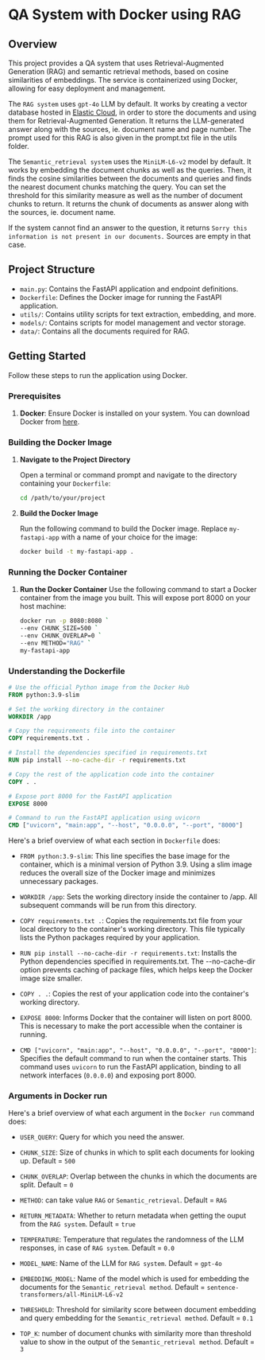 # QA System with Docker using RAG

## Overview

This project provides a QA system that uses Retrieval-Augmented Generation (RAG) and semantic retrieval methods, based on cosine similarities of embeddings. The service is containerized using Docker, allowing for easy deployment and management.

The `RAG system` uses `gpt-4o` LLM by default. It works by creating a vector database hosted in [Elastic Cloud](https://www.elastic.co/cloud), in order to store the documents and using them for Retrieval-Augmented Generation. It returns the LLM-generated answer along with the sources, ie. document name and page number. The prompt used for this RAG is also given in the prompt.txt file in the utils folder.

The `Semantic_retrieval system` uses the `MiniLM-L6-v2` model by default. It works by embedding the document chunks as well as the queries. Then, it finds the cosine similarities between the documents and queries and finds the nearest document chunks matching the query. You can set the threshold for this similarity measure as well as the number of document chunks to return. It returns the chunk of documents as answer along with the sources, ie. document name.

If the system cannot find an answer to the question, it returns `Sorry this information is not present in our documents.` Sources are empty in that case.

## Project Structure

- `main.py`: Contains the FastAPI application and endpoint definitions.
- `Dockerfile`: Defines the Docker image for running the FastAPI application.
- `utils/`: Contains utility scripts for text extraction, embedding, and more.
- `models/`: Contains scripts for model management and vector storage.
- `data/`: Contains all the documents required for RAG.

## Getting Started

Follow these steps to run the application using Docker.

### Prerequisites

1. **Docker**: Ensure Docker is installed on your system. You can download Docker from [here](https://www.docker.com/get-started).

### Building the Docker Image

1. **Navigate to the Project Directory**

   Open a terminal or command prompt and navigate to the directory containing your `Dockerfile`:

   ```bash
   cd /path/to/your/project

2. **Build the Docker Image**

   Run the following command to build the Docker image. Replace `my-fastapi-app` with a name of your choice for the image:
    ```bash
   docker build -t my-fastapi-app .
### Running the Docker Container

1. **Run the Docker Container**
    Use the following command to start a Docker container from the image you built. This will expose port 8000 on your host machine:

    ```bash
   docker run -p 8080:8080 `                                                                                                --env USER_QUERY="How many personal leaves do I have ?" `
   --env CHUNK_SIZE=500 `
   --env CHUNK_OVERLAP=0 `
   --env METHOD="RAG" `
   my-fastapi-app
   ```
### Understanding the Dockerfile

```Dockerfile
# Use the official Python image from the Docker Hub
FROM python:3.9-slim

# Set the working directory in the container
WORKDIR /app

# Copy the requirements file into the container
COPY requirements.txt .

# Install the dependencies specified in requirements.txt
RUN pip install --no-cache-dir -r requirements.txt

# Copy the rest of the application code into the container
COPY . .

# Expose port 8000 for the FastAPI application
EXPOSE 8000

# Command to run the FastAPI application using uvicorn
CMD ["uvicorn", "main:app", "--host", "0.0.0.0", "--port", "8000"]
```

Here's a brief overview of what each section in `Dockerfile` does:

- `FROM python:3.9-slim`: This line specifies the base image for the container, which is a minimal version of Python 3.9. Using a slim image reduces the overall size of the Docker image and minimizes unnecessary packages.

- `WORKDIR /app`: Sets the working directory inside the container to /app. All subsequent commands will be run from this directory.

- `COPY requirements.txt .`: Copies the requirements.txt file from your local directory to the container's working directory. This file typically lists the Python packages required by your application.

- `RUN pip install --no-cache-dir -r requirements.txt`: Installs the Python dependencies specified in requirements.txt. The --no-cache-dir option prevents caching of package files, which helps keep the Docker image size smaller.

- `COPY . .`: Copies the rest of your application code into the container's working directory.

- `EXPOSE 8000`: Informs Docker that the container will listen on port 8000. This is necessary to make the port accessible when the container is running.

- `CMD ["uvicorn", "main:app", "--host", "0.0.0.0", "--port", "8000"]`: Specifies the default command to run when the container starts. This command uses `uvicorn` to run the FastAPI application, binding to all network interfaces (`0.0.0.0`) and exposing port 8000.




### Arguments in Docker run
Here's a brief overview of what each argument in the `Docker run` command does:

- `USER_QUERY`: Query for which you need the answer.

- `CHUNK_SIZE`: Size of chunks in which to split each documents for looking up. Default = `500`

- `CHUNK_OVERLAP`: Overlap between the chunks in which the documents are split. Default = `0`

- `METHOD`: can take value `RAG` or `Semantic_retrieval`. Default = `RAG`

- `RETURN_METADATA`: Whether to return metadata when getting the ouput from the `RAG system`. Default = `true`

- `TEMPERATURE`: Temperature that regulates the randomness of the LLM responses, in case of `RAG system`. Default = `0.0`

- `MODEL_NAME`: Name of the LLM for `RAG system`. Default = `gpt-4o`

- `EMBEDDING_MODEL`: Name of the model which is used for embedding the documents for the `Semantic_retrieval method`. Default = `sentence-transformers/all-MiniLM-L6-v2`

- `THRESHOLD`: Threshold for similarity score between document embedding and query embedding for the `Semantic_retrieval method`. Default = `0.1`

- `TOP_K`: number of document chunks with similarity more than threshold value to show in the output of the `Semantic_retrieval method`. Default = `3`


   
